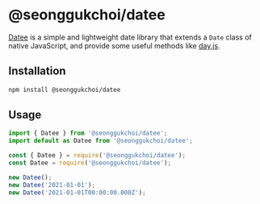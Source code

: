 # @seonggukchoi/datee

[Datee](https://github.com/seonggukchoi/packages.js/packages/datee) is a simple and lightweight date library
that extends a `Date` class of native JavaScript,
and provide some useful methods like [day.js](https://day.js.org/).

## Installation

```bash
npm install @seonggukchoi/datee
```

## Usage

```typescript
import { Datee } from '@seonggukchoi/datee';
import default as Datee from '@seonggukchoi/datee';

const { Datee } = require('@seonggukchoi/datee');
const Datee = require('@seonggukchoi/datee');

new Datee();
new Datee('2021-01-01');
new Datee('2021-01-01T00:00:00.000Z');
```
